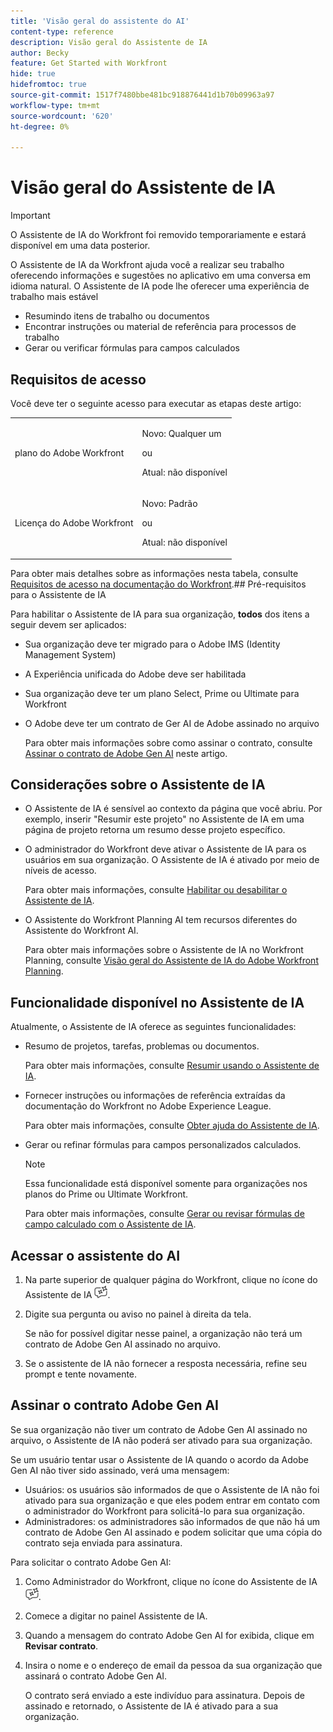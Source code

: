 ```yaml
---
title: 'Visão geral do assistente do AI'
content-type: reference
description: Visão geral do Assistente de IA
author: Becky
feature: Get Started with Workfront
hide: true
hidefromtoc: true
source-git-commit: 1517f7480bbe481bc918876441d1b70b09963a97
workflow-type: tm+mt
source-wordcount: '620'
ht-degree: 0%

---
```


# Visão geral do Assistente de IA

>[!IMPORTANT]
>
>O Assistente de IA do Workfront foi removido temporariamente e estará disponível em uma data posterior.

O Assistente de IA da Workfront ajuda você a realizar seu trabalho oferecendo informações e sugestões no aplicativo em uma conversa em idioma natural. O Assistente de IA pode lhe oferecer uma experiência de trabalho mais estável

* Resumindo itens de trabalho ou documentos
* Encontrar instruções ou material de referência para processos de trabalho
* Gerar ou verificar fórmulas para campos calculados

## Requisitos de acesso

Você deve ter o seguinte acesso para executar as etapas deste artigo:

<table style="table-layout:auto"> 
 <col> 
 <col> 
 <tbody> 
  <tr> 
   <td role="rowheader">plano do Adobe Workfront</td> 
   <td><p>Novo: Qualquer um</p>
       <p>ou</p>
       <p>Atual: não disponível</p></td>
  </tr> 
  <tr> 
   <td role="rowheader">Licença do Adobe Workfront</td> 
   <td><p>Novo: Padrão</p>
       <p>ou</p>
       <p>Atual: não disponível</p></td>
  </tr> 
 </tbody> 
</table>

Para obter mais detalhes sobre as informações nesta tabela, consulte [Requisitos de acesso na documentação do Workfront](/help/quicksilver/administration-and-setup/add-users/access-levels-and-object-permissions/access-level-requirements-in-documentation.md).## Pré-requisitos para o Assistente de IA

Para habilitar o Assistente de IA para sua organização, **todos** dos itens a seguir devem ser aplicados:

* Sua organização deve ter migrado para o Adobe IMS (Identity Management System)
* A Experiência unificada do Adobe deve ser habilitada
* Sua organização deve ter um plano Select, Prime ou Ultimate para Workfront
* O Adobe deve ter um contrato de Ger AI de Adobe assinado no arquivo

  Para obter mais informações sobre como assinar o contrato, consulte [Assinar o contrato de Adobe Gen AI](/help/quicksilver/workfront-basics/ai-assistant/ai-assistant-overview.md#sign-the-adobe-gen-ai-agreement) neste artigo.

## Considerações sobre o Assistente de IA

* O Assistente de IA é sensível ao contexto da página que você abriu. Por exemplo, inserir &quot;Resumir este projeto&quot; no Assistente de IA em uma página de projeto retorna um resumo desse projeto específico.
* O administrador do Workfront deve ativar o Assistente de IA para os usuários em sua organização. O Assistente de IA é ativado por meio de níveis de acesso.

  Para obter mais informações, consulte [Habilitar ou desabilitar o Assistente de IA](/help/quicksilver/workfront-basics/ai-assistant/enable-or-disable-assistant.md).

* O Assistente do Workfront Planning AI tem recursos diferentes do Assistente do Workfront AI.

  Para obter mais informações sobre o Assistente de IA no Workfront Planning, consulte [Visão geral do Assistente de IA do Adobe Workfront Planning](/help/quicksilver/planning/general/planning-ai-assistant-overview.md).


## Funcionalidade disponível no Assistente de IA

Atualmente, o Assistente de IA oferece as seguintes funcionalidades:

* Resumo de projetos, tarefas, problemas ou documentos.

  Para obter mais informações, consulte [Resumir usando o Assistente de IA](/help/quicksilver/workfront-basics/ai-assistant/summarize-this.md).

* Fornecer instruções ou informações de referência extraídas da documentação do Workfront no Adobe Experience League.

  Para obter mais informações, consulte [Obter ajuda do Assistente de IA](/help/quicksilver/workfront-basics/ai-assistant/use-ai-to-retrieve-instructions.md).

* Gerar ou refinar fórmulas para campos personalizados calculados.

  >[!NOTE]
  >
  >Essa funcionalidade está disponível somente para organizações nos planos do Prime ou Ultimate Workfront.

  Para obter mais informações, consulte [Gerar ou revisar fórmulas de campo calculado com o Assistente de IA](/help/quicksilver/workfront-basics/ai-assistant/use-ai-assistant-to-check-formulas.md).

## Acessar o assistente do AI

1. Na parte superior de qualquer página do Workfront, clique no ícone do Assistente de IA ![](/help/quicksilver/workfront-basics/ai-assistant/assets/ai-assistant-icon.png).
1. Digite sua pergunta ou aviso no painel à direita da tela.

   Se não for possível digitar nesse painel, a organização não terá um contrato de Adobe Gen AI assinado no arquivo.

1. Se o assistente de IA não fornecer a resposta necessária, refine seu prompt e tente novamente.

## Assinar o contrato Adobe Gen AI

Se sua organização não tiver um contrato de Adobe Gen AI assinado no arquivo, o Assistente de IA não poderá ser ativado para sua organização.

Se um usuário tentar usar o Assistente de IA quando o acordo da Adobe Gen AI não tiver sido assinado, verá uma mensagem:

* Usuários: os usuários são informados de que o Assistente de IA não foi ativado para sua organização e que eles podem entrar em contato com o administrador do Workfront para solicitá-lo para sua organização.
* Administradores: os administradores são informados de que não há um contrato de Adobe Gen AI assinado e podem solicitar que uma cópia do contrato seja enviada para assinatura.

Para solicitar o contrato Adobe Gen AI:

1. Como Administrador do Workfront, clique no ícone do Assistente de IA ![](/help/quicksilver/workfront-basics/ai-assistant/assets/ai-assistant-icon.png).
1. Comece a digitar no painel Assistente de IA.
1. Quando a mensagem do contrato Adobe Gen AI for exibida, clique em **Revisar contrato**.
1. Insira o nome e o endereço de email da pessoa da sua organização que assinará o contrato Adobe Gen AI.

   O contrato será enviado a este indivíduo para assinatura. Depois de assinado e retornado, o Assistente de IA é ativado para a sua organização.

